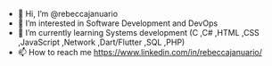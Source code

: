 - 👋 Hi, I’m @rebeccajanuario
- 👀 I’m interested in Software Development and DevOps
- 🌱 I’m currently learning  Systems development (C ,C# ,HTML ,CSS ,JavaScript ,Network ,Dart/Flutter ,SQL ,PHP)
- 📫 How to reach me https://www.linkedin.com/in/rebeccajanuario/

<!---
rebeccajanuario/rebeccajanuario is a ✨ special ✨ repository because its `README.md` (this file) appears on your GitHub profile.
You can click the Preview link to take a look at your changes.
--->

